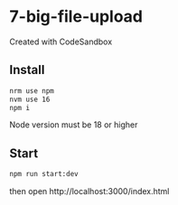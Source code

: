 # 7-big-file-upload
Created with CodeSandbox

## Install
```bash
nrm use npm
nvm use 16
npm i
```

Node version must be 18 or higher

## Start
```bash
npm run start:dev 
```

then open http://localhost:3000/index.html